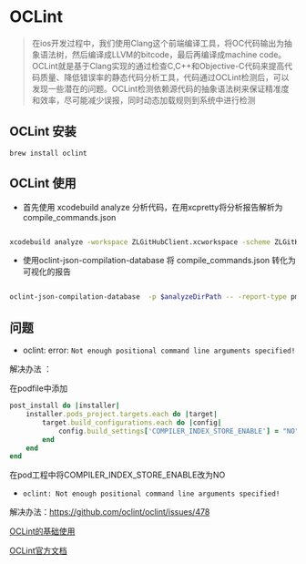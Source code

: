 # OCLint

> 在ios开发过程中，我们使用Clang这个前端编译工具，将OC代码输出为抽象语法树，然后编译成LLVM的bitcode，最后再编译成machine code。OCLint就是基于Clang实现的通过检查C,C++和Objective-C代码来提高代码质量、降低错误率的静态代码分析工具，代码通过OCLint检测后，可以发现一些潜在的问题。OCLint检测依赖源代码的抽象语法树来保证精准度和效率，尽可能减少误报，同时动态加载规则到系统中进行检测


## OCLint 安装

```
brew install oclint
```

## OCLint 使用 

- 首先使用 xcodebuild analyze 分析代码，在用xcpretty将分析报告解析为 compile_commands.json

```sh

xcodebuild analyze -workspace ZLGitHubClient.xcworkspace -scheme ZLGitHubClient | tee  $analyzeDirPath"/analyze.log" | xcpretty --report json-compilation-database -o $analyzeDirPath'/compile_commands.json'

```

- 使用oclint-json-compilation-database 将 compile_commands.json 转化为可视化的报告

```sh

oclint-json-compilation-database  -p $analyzeDirPath -- -report-type pmd -o $analyzeDirPath'/report.html'

```


## 问题 

- oclint: error: `Not enough positional command line arguments specified!`

解决办法 ： 

在podfile中添加 

```ruby
post_install do |installer|
    installer.pods_project.targets.each do |target|
        target.build_configurations.each do |config|
            config.build_settings['COMPILER_INDEX_STORE_ENABLE'] = "NO"
        end
    end
end
```

在pod工程中将COMPILER_INDEX_STORE_ENABLE改为NO

- `oclint: Not enough positional command line arguments specified!`

解决办法：https://github.com/oclint/oclint/issues/478




[OCLint的基础使用][1]

[OCLint官方文档][2]

[1]: https://www.jianshu.com/p/6868363b6072

[2]: http://oclint.org/